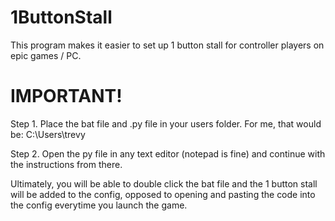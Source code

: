 # 1ButtonStall
This program makes it easier to set up 1 button stall for controller players on epic games / PC. 

# IMPORTANT!

Step 1.
Place the bat file and .py file in your users folder. For me, that would be: C:\Users\trevy

Step 2.
Open the py file in any text editor (notepad is fine) and continue with the instructions from there.

Ultimately, you will be able to double click the bat file and the 1 button stall will be added to the config, opposed to opening and pasting the code into the config everytime you launch the game.
